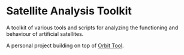 # Satellite Analysis Toolkit

A toolkit of various tools and scripts for analyzing the functioning and behaviour of artificial satellites.

A personal project building on top of [Orbit Tool](https://github.com/MichaszJ/orbit-tool).
